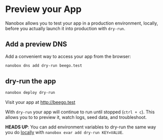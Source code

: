 # Preview your App

Nanobox allows you to test your app in a production environment, locally, before you actually launch it into production with `dry-run`.

## Add a preview DNS
Add a convenient way to access your app from the browser:

```bash
nanobox dns add dry-run beego.test
```

## dry-run the app

```bash
nanobox deploy dry-run
```

Visit your app at <a href="http://beego.test" target="\_blank">http://beego.test</a>

With `dry-run` your app will continue to run until stopped (`ctrl + c`). This allows you to to preview it, watch logs, seed data, and troubleshoot.

**HEADS UP**: You can add environment variables to dry-run the same way you do [locally](/golang/beego/local-evars) with `nanobox evar add dry-run KEY=VALUE`.

